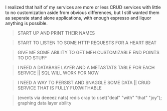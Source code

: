 I realized that half of my services are more or less CRUD services with little to no customization aside from obvious differences, but I still wanted them as seperate stand alone applications, with enough espresso and liquor anything is possible.

> START UP AND PRINT THEIR NAMES

> START TO LISTEN TO SOME HTTP REQUESTS FOR A HEART BEAT

> GIVE ME SOME ABILITY TO GET MEH CUSTOMIZABLE END POINTS TO DO STUFF

> I NEED A DATABASE LAYER AND A METASTATS TABLE FOR EACH SERVICE || SQL WILL WORK FOR NOW

> I NEED A WAY TO PERSIST AND SNAGGLE SOME DATA || CRUD SERVICE THAT IS FULLY FUXWITHABLE

>(events via deeeez nats)
>redis crap to r.set("deal" "with" "that" "joy");
>graphing data layer ability
